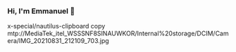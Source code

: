 ### Hi, I'm Emmanuel 👋
x-special/nautilus-clipboard
copy
mtp://MediaTek_itel_WSSSNF8SINAUWKOR/Internal%20storage/DCIM/Camera/IMG_20210831_212109_703.jpg

<!--
**Neba-Emmanuel/Neba-Emmanuel** is a ✨ _special_ ✨ repository because its `README.md` (this file) appears on your GitHub profile.

Here are some ideas to get you started:

- 🔭 I’m currently working on ...
- 🌱 I’m currently learning ...
- 👯 I’m looking to collaborate on ...
- 🤔 I’m looking for help with ...
- 💬 Ask me about ...
- 📫 How to reach me: ...
- 😄 Pronouns: ...
- ⚡ Fun fact: ...
-->
